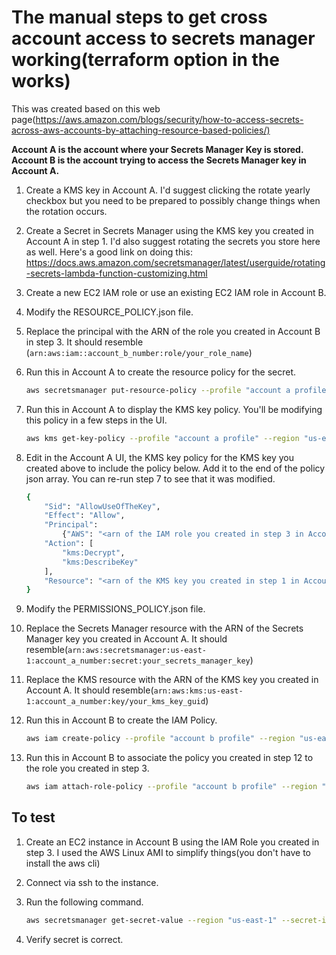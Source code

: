 # The manual steps to get cross account access to secrets manager working(terraform option in the works)

This was created based on this web page(<https://aws.amazon.com/blogs/security/how-to-access-secrets-across-aws-accounts-by-attaching-resource-based-policies/)>

__Account A is the account where your Secrets Manager Key is stored.__
__Account B is the account trying to access the Secrets Manager key in Account A.__

1. Create a KMS key in Account A.  I'd suggest clicking the rotate yearly checkbox but you need to be prepared to possibly change things when the rotation occurs.

2. Create a Secret in Secrets Manager using the KMS key you created in Account A in step 1.  I'd also suggest rotating the secrets you store here as well.  Here's a good link on doing this:  <https://docs.aws.amazon.com/secretsmanager/latest/userguide/rotating-secrets-lambda-function-customizing.html>

3. Create a new EC2 IAM role or use an existing EC2 IAM role in Account B.

4. Modify the RESOURCE_POLICY.json file.

5. Replace the principal with the ARN of the role you created in Account B in step 3.  It should resemble (`arn:aws:iam::account_b_number:role/your_role_name`)

6. Run this in Account A to create the resource policy for the secret.

    ```bash
    aws secretsmanager put-resource-policy --profile "account a profile" --region "us-east-1" --secret-id secret_key_name_inaccount_a --resource-policy file://RESOURCE_POLICY.json
    ```

7. Run this in Account A to display the KMS key policy.  You'll be modifying this policy in a few steps in the UI.

    ```bash
    aws kms get-key-policy --profile "account a profile" --region "us-east-1" --key-id arn:aws:kms:us-east-1:account_a_number:key/guid_of_key_in_account_a --policy-name default
    ```

8. Edit in the Account A UI, the KMS key policy for the KMS key you created above to include the policy below.  Add it to the end of the policy json array.  You can re-run step 7 to see that it was modified.

    ```bash
    {
        "Sid": "AllowUseOfTheKey",
        "Effect": "Allow",
        "Principal":
            {"AWS": "<arn of the IAM role you created in step 3 in Account B>"},
        "Action": [
            "kms:Decrypt",
            "kms:DescribeKey"
        ],
        "Resource": "<arn of the KMS key you created in step 1 in Account A>"
    }
    ```

9. Modify the PERMISSIONS_POLICY.json file.

10. Replace the Secrets Manager resource with the ARN of the Secrets Manager key you created in Account A.  It should resemble(`arn:aws:secretsmanager:us-east-1:account_a_number:secret:your_secrets_manager_key`)

11. Replace the KMS resource with the ARN of the KMS key you created in Account A.  It should resemble(`arn:aws:kms:us-east-1:account_a_number:key/your_kms_key_guid`)

12. Run this in Account B to create the IAM Policy.

    ```bash
    aws iam create-policy --profile "account b profile" --region "us-east-1" --policy-name SECRETS_MANAGER_PERMISSIONS_POLICY --policy-document file://PERMISSIONS_POLICY.json
    ```

13. Run this in Account B to associate the policy you created in step 12 to the role you created in step 3.

    ```bash 
    aws iam attach-role-policy --profile "account b profile" --region "us-east-1" --role-name account_b_role_name --policy-arn arn:aws:iam::account_b_number:policy/SECRETS_MANAGER_PERMISSIONS_POLICY
    ```

## To test

1. Create an EC2 instance in Account B using the IAM Role you created in step 3.  I used the AWS Linux AMI to simplify things(you don't have to install the aws cli)

2. Connect via ssh to the instance.

3. Run the following command.

    ```bash
    aws secretsmanager get-secret-value --region "us-east-1" --secret-id arn:aws:secretsmanager:us-east-1:account_a_number:secret:secret_key_in_account_a --version-stage AWSCURRENT
    ```

4. Verify secret is correct.
